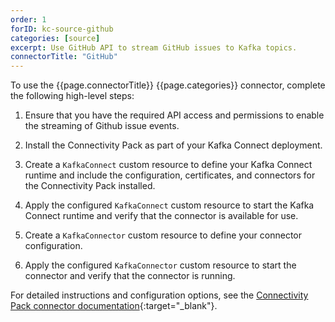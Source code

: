 ```yaml
---
order: 1
forID: kc-source-github
categories: [source]
excerpt: Use GitHub API to stream GitHub issues to Kafka topics.
connectorTitle: "GitHub"
---
```


To use the {{page.connectorTitle}} {{page.categories}} connector, complete the following high-level steps:

1. Ensure that you have the required API access and permissions to enable the streaming of Github issue events.

1. Install the Connectivity Pack as part of your Kafka Connect deployment.

1. Create a `KafkaConnect` custom resource to define your Kafka Connect runtime and include the configuration, certificates, and connectors for the Connectivity Pack installed.

1. Apply the configured `KafkaConnect` custom resource to start the Kafka Connect runtime and verify that the connector is available for use.

1. Create a `KafkaConnector` custom resource to define your connector configuration.

1. Apply the configured `KafkaConnector` custom resource to start the connector and verify that the connector is running.

For detailed instructions and configuration options, see the [Connectivity Pack connector documentation](https://github.com/ibm-messaging/connectivity-pack-kafka-connectors/blob/main/README.md){:target="_blank"}.